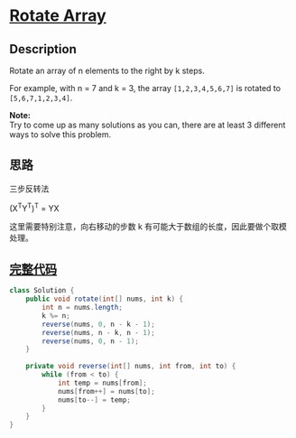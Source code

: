 # [Rotate Array][title]

## Description

Rotate an array of n elements to the right by k steps.

For example, with n = 7 and k = 3, the array `[1,2,3,4,5,6,7]` is rotated to `[5,6,7,1,2,3,4]`.

**Note:**  
Try to come up as many solutions as you can, there are at least 3 different ways to solve this problem.

## 思路
三步反转法

(X<sup>T</sup>Y<sup>T</sup>)<sup>T</sup> = YX

这里需要特别注意，向右移动的步数 k 有可能大于数组的长度，因此要做个取模处理。

## [完整代码][src]

```java
class Solution {
    public void rotate(int[] nums, int k) {
        int n = nums.length;
        k %= n;
        reverse(nums, 0, n - k - 1);
        reverse(nums, n - k, n - 1);
        reverse(nums, 0, n - 1);
    }
    
    private void reverse(int[] nums, int from, int to) {
        while (from < to) {
            int temp = nums[from];
            nums[from++] = nums[to];
            nums[to--] = temp;
        }
    }
}
```

[title]: https://leetcode.com/problems/rotate-array
[src]: https://github.com/andavid/leetcode-java/blob/master/src/com/andavid/leetcode/_189/Solution.java
